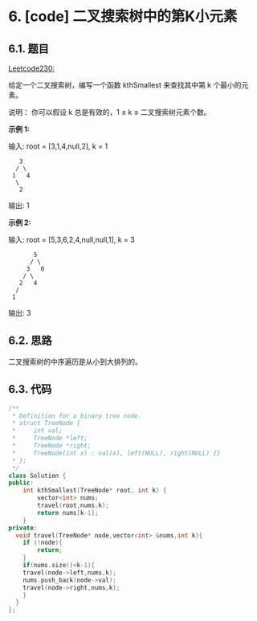 # 6. [code] 二叉搜索树中的第K小元素

## 6.1. 题目

[Leetcode230:](https://leetcode-cn.com/problems/kth-smallest-element-in-a-bst)

给定一个二叉搜索树，编写一个函数 kthSmallest 来查找其中第 k 个最小的元素。

说明：
你可以假设 k 总是有效的，1 ≤ k ≤ 二叉搜索树元素个数。

**示例 1:**

输入: root = [3,1,4,null,2], k = 1
```
   3
  / \
 1   4
  \
   2
```
输出: 1

**示例 2:**

输入: root = [5,3,6,2,4,null,null,1], k = 3
```
       5
      / \
     3   6
    / \
   2   4
  /
 1
```
输出: 3

## 6.2. 思路

二叉搜索树的中序遍历是从小到大排列的。

## 6.3. 代码

```c++
/**
 * Definition for a binary tree node.
 * struct TreeNode {
 *     int val;
 *     TreeNode *left;
 *     TreeNode *right;
 *     TreeNode(int x) : val(x), left(NULL), right(NULL) {}
 * };
 */
class Solution {
public:
    int kthSmallest(TreeNode* root, int k) {
        vector<int> nums;
        travel(root,nums,k);
        return nums[k-1];
    }
private:
  void travel(TreeNode* node,vector<int> &nums,int k){
    if (!node){ 
        return;
    }
    if(nums.size()<k-1){
    travel(node->left,nums,k);
    nums.push_back(node->val);
    travel(node->right,nums,k);
    }
  }
};
```